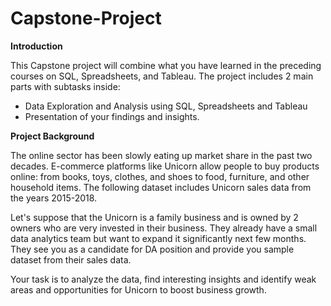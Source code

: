 # Capstone-Project

**Introduction** 

This Capstone project will combine what you have learned in the preceding courses on SQL, Spreadsheets, and Tableau. The project includes 2 main parts with subtasks inside:

* Data Exploration and Analysis using SQL, Spreadsheets and Tableau
* Presentation of your findings and insights.

**Project Background**

The online sector has been slowly eating up market share in the past two decades. E-commerce platforms like Unicorn allow people to buy products online: from books, toys, clothes, and shoes to food, furniture, and other household items. The following dataset includes Unicorn sales data from the years 2015-2018.

Let's suppose that the Unicorn is a family business and is owned by 2 owners who are very invested in their business. They already have a small data analytics team but want to expand it significantly next few months. They see you as a candidate for DA position and provide you sample dataset from their sales data.

Your task is to analyze the data, find interesting insights and identify weak areas and opportunities for Unicorn to boost business growth.

